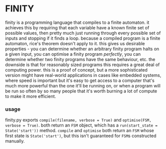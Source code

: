 # FINITY

finity is a programming language that compiles to a finite automaton. it achieves this by requiring that each variable have a known finite set of possible values,
then pretty much just running through every possible set of inputs and stopping if it finds a loop. because a compiled program is a finite automaton, rice's theorem
doesn't apply to it. this gives us desirable properties - you can determine whether an arbitrary finity program halts on a given input, you can optimise a finity
program *perfectly*, you can determine whether two finity programs have the same behaviour, etc. the downside is that for reasonably sized programs this requires a
great deal of computing power. this is a proof of concept, but a more sophisticated version might have real-world applications in cases like embedded systems, where
speed is important but it's easy to get access to a computer that's much more powerful than the one it'll be running on, or when a program will be run so often by so
many people that it's worth burning a lot of compute to make it more efficient.

### usage

finity.py exports `compile(filename, verbose = True)` and `optimise(FSM, verbose = True)`. both return an `FSM` object, which has a `run(start_state = State('start'))`
method. `compile` and `optimise` both return an `FSM` whose first state is `State('start')`, but this isn't guaranteed for `FSM`s constructed manually.
